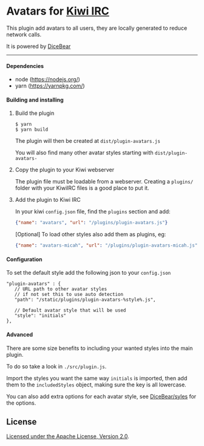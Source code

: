 # Avatars for [Kiwi IRC](https://kiwiirc.com)

This plugin add avatars to all users, they are locally generated to reduce network calls.

It is powered by [DiceBear](https://dicebear.com/)

---

#### Dependencies
* node (https://nodejs.org/)
* yarn (https://yarnpkg.com/)

#### Building and installing

1. Build the plugin

   ```console
   $ yarn
   $ yarn build
   ```

   The plugin will then be created at `dist/plugin-avatars.js`

   You will also find many other avatar styles starting with `dist/plugin-avatars-`

2. Copy the plugin to your Kiwi webserver

   The plugin file must be loadable from a webserver. Creating a `plugins/` folder with your KiwiIRC files is a good place to put it.

3. Add the plugin to Kiwi IRC

   In your kiwi `config.json` file, find the `plugins` section and add:
   ```json
   {"name": "avatars", "url": "/plugins/plugin-avatars.js"}
   ```

   [Optional] To load other styles also add them as plugins, eg:
    ```json
   {"name": "avatars-micah", "url": "/plugins/plugin-avatars-micah.js"}
   ```

#### Configuration

To set the default style add the following json to your `config.json`

```json5
"plugin-avatars" : {
   // URL path to other avatar styles
   // if not set this to use auto detection
   "path": "/static/plugins/plugin-avatars-%style%.js",

   // Default avatar style that will be used
   "style": "initials"
},
```

#### Advanced

There are some size benefits to including your wanted styles into the main plugin.

To do so take a look in `./src/plugin.js`.

Import the styles you want the same way `initials` is imported, then add them to the `includedStyles` object, making sure the key is all lowercase.

You can also add extra options for each avatar style, see [DiceBear/syles](https://dicebear.com/styles) for the options.

## License

[Licensed under the Apache License, Version 2.0](LICENSE).
